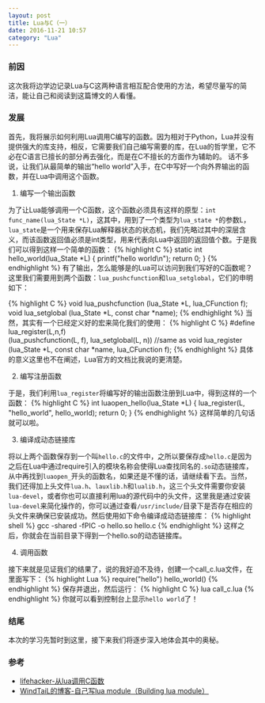 ```yaml
---
layout: post
title: Lua与C（一）
date: 2016-11-21 10:57
category: "Lua"
---
```


### 前因
这次我将边学边记录Lua与C这两种语言相互配合使用的方法，希望尽量写的简洁，能让自己和阅读到这篇博文的人看懂。

### 发展
首先，我将展示如何利用Lua调用C编写的函数。因为相对于Python，Lua并没有提供强大的库支持，相反，它需要我们自己编写需要的库，在Lua的哲学里，它不必在C语言已擅长的部分再去强化，而是在C不擅长的方面作为辅助的。
话不多说，让我们从最简单的输出“hello world”入手，在C中写好一个向外界输出的函数，并在Lua中调用这个函数。

1. 编写一个输出函数

为了让Lua能够调用一个C函数，这个函数必须具有这样的原型：`int func_name(lua_State *L)`，这其中，用到了一个类型为`lua_state *`的参数L，`lua_state`是一个用来保存Lua解释器状态的状态机，我们先略过其中的深层含义，而该函数返回值必须是int类型，用来代表向Lua中返回的返回值个数。于是我们可以得到这样一个简单的函数：
{% highlight C %}
static int hello_world(lua_State *L)
{
    printf("hello world\n");
    return 0;
}
{% endhighlight %}
有了输出，怎么能够是的Lua可以访问到我们写好的C函数呢？这里我们需要用到两个函数：`lua_pushcfunction`和`lua_setglobal`，它们的申明如下：

{% highlight C %}
void lua_pushcfunction (lua_State *L, lua_CFunction f);
void lua_setglobal (lua_State *L, const char *name);
{% endhighlight %}
当然，其实有一个已经定义好的宏来简化我们的使用：
{% highlight C %}
#define lua_register(L,n,f) \
            (lua_pushcfunction(L, f), lua_setglobal(L, n))
//same as
void lua_register (lua_State *L,
                   const char *name,
                   lua_CFunction f);
{% endhighlight %}
具体的意义这里也不在阐述，Lua官方的文档比我说的更清楚。

2. 编写注册函数

于是，我们利用`lua_register`将编写好的输出函数注册到Lua中，得到这样的一个函数：
{% highlight C %}
int luaopen_hello(lua_State *L)
{
    lua_register(L, "hello_world", hello_world);
    return 0;
}
{% endhighlight %}
这样简单的几句话就可以啦。

3. 编译成动态链接库

将以上两个函数保存到一个叫`hello.c`的文件中，之所以要保存成`hello.c`是因为之后在Lua中通过require引入的模块名称会使得Lua查找同名的`.so`动态链接库，从中再找到`luaopen_`开头的函数名，如果还是不懂的话，请继续看下去。当然，我们还得加上头文件`lua.h`、`lauxlib.h`和`lualib.h`，这三个头文件需要你安装`lua-devel`，或者你也可以直接利用lua的源代码中的头文件，这里我是通过安装`lua-devel`来简化操作的，你可以通过查看`/usr/include/`目录下是否存在相应的头文件来确保已安装成功。然后使用如下命令编译成动态链接库：
{% highlight shell %}
gcc -shared -fPIC -o hello.so hello.c
{% endhighlight %}
这样之后，你就会在当前目录下得到一个hello.so的动态链接库。

4. 调用函数

接下来就是见证我们的结果了，说的我好迫不及待，创建一个call_c.lua文件，在里面写下：
{% highlight Lua %}
require("hello")
hello_world()
{% endhighlight %}
保存并退出，然后运行：
{% highlight C %}
lua call_c.lua
{% endhighlight %}
你就可以看到控制台上显示`hello world`了！

### 结尾
本次的学习先暂时到这里，接下来我们将逐步深入地体会其中的奥秘。

### 参考
* [lifehacker-从lua调用C函数](http://www.cnblogs.com/Lifehacker/archive/2013/05/26/calling_C_function_from_Lua.html)
* [WindTaiL的博客-自己写lua module（Building lua module）](http://www.cnblogs.com/windtail/archive/2012/01/15/2623189.html)
